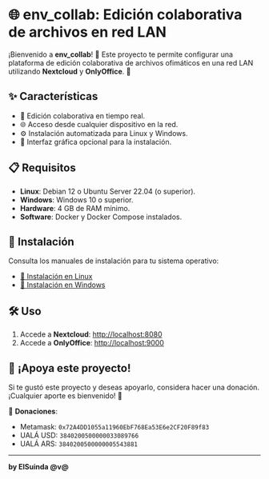 # 🌐 env_collab: Edición colaborativa de archivos en red LAN

¡Bienvenido a **env_collab**! 🎉 Este proyecto te permite configurar una plataforma de edición colaborativa de archivos ofimáticos en una red LAN utilizando **Nextcloud** y **OnlyOffice**. 🚀

## ✨ Características
- 📝 Edición colaborativa en tiempo real.
- 🌐 Acceso desde cualquier dispositivo en la red.
- ⚙️ Instalación automatizada para Linux y Windows.
- 🎨 Interfaz gráfica opcional para la instalación.

## 📋 Requisitos
- **Linux**: Debian 12 o Ubuntu Server 22.04 (o superior).
- **Windows**: Windows 10 o superior.
- **Hardware**: 4 GB de RAM mínimo.
- **Software**: Docker y Docker Compose instalados.

## 🚀 Instalación
Consulta los manuales de instalación para tu sistema operativo:
- [📖 Instalación en Linux](docs/INSTALACION_LINUX.md)
- [📖 Instalación en Windows](docs/INSTALACION_WINDOWS.md)

## 🛠️ Uso
1. Accede a **Nextcloud**: [http://localhost:8080](http://localhost:8080)
2. Accede a **OnlyOffice**: [http://localhost:9000](http://localhost:9000)

## 💖 ¡Apoya este proyecto!
Si te gustó este proyecto y deseas apoyarlo, considera hacer una donación. ¡Cualquier aporte es bienvenido! 🙌

💸 **Donaciones**:
- Metamask: `0x72A4DD1055a11960EbF768Ea53E6e2CF20F89f83`
- UALÁ USD: `3840200500000033089766`
- UALÁ ARS: `3840200500000005543881`

---

**by ElSuinda @v@**
